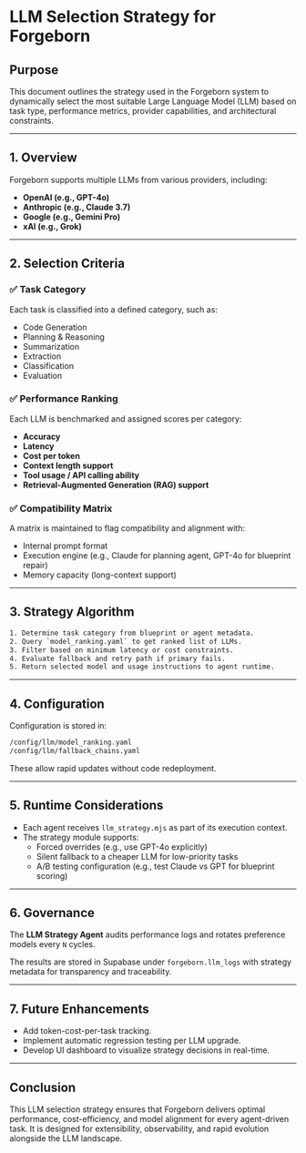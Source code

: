 
# LLM Selection Strategy for Forgeborn

## Purpose

This document outlines the strategy used in the Forgeborn system to dynamically select the most suitable Large Language Model (LLM) based on task type, performance metrics, provider capabilities, and architectural constraints.

---

## 1. Overview

Forgeborn supports multiple LLMs from various providers, including:

- **OpenAI (e.g., GPT-4o)**
- **Anthropic (e.g., Claude 3.7)**
- **Google (e.g., Gemini Pro)**
- **xAI (e.g., Grok)**

---

## 2. Selection Criteria

### ✅ Task Category
Each task is classified into a defined category, such as:

- Code Generation
- Planning & Reasoning
- Summarization
- Extraction
- Classification
- Evaluation

### ✅ Performance Ranking
Each LLM is benchmarked and assigned scores per category:

- **Accuracy**
- **Latency**
- **Cost per token**
- **Context length support**
- **Tool usage / API calling ability**
- **Retrieval-Augmented Generation (RAG) support**

### ✅ Compatibility Matrix
A matrix is maintained to flag compatibility and alignment with:

- Internal prompt format
- Execution engine (e.g., Claude for planning agent, GPT-4o for blueprint repair)
- Memory capacity (long-context support)

---

## 3. Strategy Algorithm

```txt
1. Determine task category from blueprint or agent metadata.
2. Query `model_ranking.yaml` to get ranked list of LLMs.
3. Filter based on minimum latency or cost constraints.
4. Evaluate fallback and retry path if primary fails.
5. Return selected model and usage instructions to agent runtime.
```

---

## 4. Configuration

Configuration is stored in:

```bash
/config/llm/model_ranking.yaml
/config/llm/fallback_chains.yaml
```

These allow rapid updates without code redeployment.

---

## 5. Runtime Considerations

- Each agent receives `llm_strategy.mjs` as part of its execution context.
- The strategy module supports:
  - Forced overrides (e.g., use GPT-4o explicitly)
  - Silent fallback to a cheaper LLM for low-priority tasks
  - A/B testing configuration (e.g., test Claude vs GPT for blueprint scoring)

---

## 6. Governance

The **LLM Strategy Agent** audits performance logs and rotates preference models every `N` cycles.

The results are stored in Supabase under `forgeborn.llm_logs` with strategy metadata for transparency and traceability.

---

## 7. Future Enhancements

- Add token-cost-per-task tracking.
- Implement automatic regression testing per LLM upgrade.
- Develop UI dashboard to visualize strategy decisions in real-time.

---

## Conclusion

This LLM selection strategy ensures that Forgeborn delivers optimal performance, cost-efficiency, and model alignment for every agent-driven task. It is designed for extensibility, observability, and rapid evolution alongside the LLM landscape.
